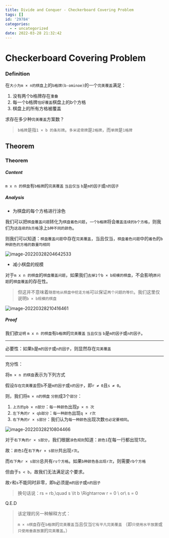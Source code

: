 ```yaml
---
title: Divide and Conquer - Checkerboard Covering Problem
tags: []
id: '29784'
categories:
  - - uncategorized
date: 2022-03-28 21:32:42
---
```


# Checkerboard Covering Problem

### Definition

在`大小为m × n的棋盘`上的`b格牌(b-ominoe)`的一个`完美覆盖`满足：

1.  没有两个b格牌存在`重叠`
2.  每一个b格牌`恰好覆盖`棋盘上的b个方格
3.  棋盘上的所有方格被覆盖

求存在多少种`完美覆盖`方案数？

> `b格牌`是指`1 × b 的条形牌`。`多米诺骨牌`是`2格牌`，而`单牌`是`1格牌`

## Theorem

### Theorem

##### Content

`m x n 的棋盘`有`b格牌`的`完美覆盖` `当且仅当` `b`是`m的因子`或`n的因子`

##### Analysis

*   为棋盘的每个方格进行涂色

我们可以把`棋盘覆盖问题`转化为`棋盘着色问题`，`一个b格牌`将会`覆盖连续的b个方格`，则我们为`这连续的b方格`涂上`b种不同的颜色`。

则我们可以知道：`棋盘覆盖问题`中存在`完美覆盖`，当且仅当，`棋盘着色问题`中的`着色`的`b种颜色的方格的数量均相同`

![image-20220328204642533](https://s2.loli.net/2022/03/28/mH5xE3gscMZviFw.png)

*   减小棋盘的规模

对于`m x n 的棋盘`的`棋盘覆盖问题`，如果我们`去掉1个b × b规模的棋盘`，不会影响`原问题`的`棋盘覆盖`的存在性。

> 但这并不意味着`随意地从棋盘中挖走方格`可以保证`两个问题的等价`。我们这里仅说明`b × b规模的棋盘`

![image-20220328210416461](https://s2.loli.net/2022/03/28/jxrsqlXEY9IBaky.png)

##### Proof

我们欲`证明` `m x n 的棋盘`有`b格牌`的`完美覆盖` `当且仅当` `b`是`m的因子`或`n的因子`。

* * *

必要性：如果`b`是`m的因子`或`n的因子`，则显然存在`完美覆盖`

* * *

充分性：

将`m × n 的棋盘`表示为下列方式

假设`存在完美覆盖`但`b`不是`m的因子`或`n的因子`，即`r ≠ 0`且`s ≠ 0`。

则，我们将`m × n的棋盘` `分割`成3个`部分`：

1.  `上方的pb × n部分`：`每一种颜色`出现`p × n 次`
2.  `左下角的r × qb部分`：`每一种颜色`出现`q × r次`
3.  `右下角的r × s部分`：我们认为`每一种颜色`出现次数`也必定要相同`。

![image-20220328210804466](https://s2.loli.net/2022/03/28/rsJEzup6Ll4ghwy.png)

对于`右下角的r × s部分`，我们根据`涂色规则`知道：`颜色1`在每一行都出现1次。

故：`颜色1`在`右下角r × s部分`共出现`r次`。

而`右下角r × s部分`总共有`rs个方格`。如果`b种颜色各出现r次`，则需要`rb个方格`

但由于`s < b`，故我们无法满足这个要求。

故`r`和`s`不能同时非零，即`b`必须是`m的因子`或`n的因子`

> 换句话说：rs = rb,\\quad s \\lt b \\Rightarrow r = 0 \\ or\\ s = 0

Q.E.D

> 该定理的另一种解释方式：
> 
> `m × n棋盘`存在`b格牌`的`完美覆盖`当且仅当`它有平凡完美覆盖` （即`只使用水平放置`或`只使用垂直放置`的`完美覆盖`。）